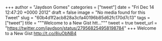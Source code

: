 
+++
author = "Jaydson Gomes"
categories = ["tweet"]
date = "Fri Dec 14 12:47:20 +0000 2012"
draft = false
image = "No media found for this Tweet"
slug = "60b4d1f2acb828a3cfa40196b85d62fc170d7c13"
tags = ["tweet"]
title = """Welcome to a New Gist htt..."""
tweet = true
tweet_url = "https://twitter.com/jaydson/status/279568254958198784"
+++
Welcome to a New Gist http://t.co/8iuObNB4
